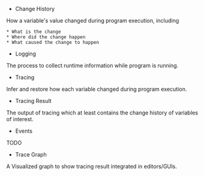 - Change History

How a variable's value changed during program execution, including

    * What is the change
    * Where did the change happen
    * What caused the change to happen 

- Logging

The process to collect runtime information while program is running.

- Tracing

Infer and restore how each variable changed during program execution.

- Tracing Result

The output of tracing which at least contains the change history of variables of interest.

- Events

TODO

- Trace Graph

A Visualized graph to show tracing result integrated in editors/GUIs.

